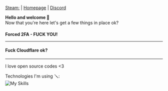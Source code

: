 <a href="https://steamcommunity.com/id/NickiG2705" target="_blank">Steam:</a> | 
<a href="https://nickig.org/" target="_blank">Homepage</a> | 
<a href="https://discord.com/users/JUKO2705" target="_blank">Discord</a>

<b>Hello and welcome 👋</b><br>
Now that you're here let's get a few things in place ok?<br>
<h4>Forced 2FA - FUCK YOU!</4><hr>
<h4>Fuck Cloudflare ok?</h4>
  
<hr>I love open source codes <3

Technologies I'm using 🪛:<br>
<img src="https://camo.githubusercontent.com/b6b599a05b24944ce1b928be225db1b93118b6598e485512f70279e643224138/68747470733a2f2f736b696c6c69636f6e732e6465762f69636f6e733f693d736173732c63732c646f636b65722c6e67696e782c6e6f64656a732c6177732c72656163742c626173682c6c696e75782c6d7973716c2c7068702c70792c7765627061636b267065726c696e653d37" alt="My Skills" style="max-width: 100%;">



